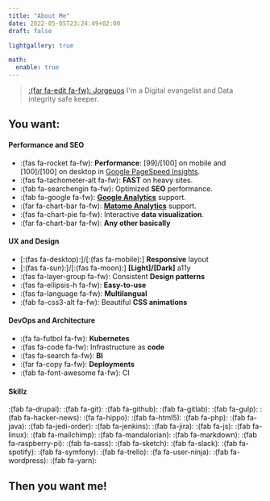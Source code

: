 ```yaml
---
title: "About Me"
date: 2022-05-05T23:24:49+02:00
draft: false

lightgallery: true

math:
  enable: true
---
```


> [:(far fa-edit fa-fw): Jorgeuos](https://github.com/jorgeuos) I'm a Digital evangelist and Data integrity safe keeper.

## You want:

#### Performance and SEO

* :(fas fa-rocket fa-fw): **Performance**: [99]/[100] on mobile and [100]/[100] on desktop in [Google PageSpeed Insights](https://developers.google.com/speed/pagespeed/insights).
* :(fas fa-tachometer-alt fa-fw): **FAST** on heavy sites.
* :(fab fa-searchengin fa-fw): Optimized **SEO** performance.
* :(fab fa-google fa-fw): **[Google Analytics](https://analytics.google.com/analytics)** support.
* :(far fa-chart-bar fa-fw): **[Matomo Analytics](https://matomo.org/)** support.
* :(fas fa-chart-pie fa-fw): Interactive **data visualization**.
* :(far fa-chart-bar fa-fw): **Any other basically**

#### UX and Design

* [:(fas fa-desktop):]/[:(fas fa-mobile):] **Responsive** layout
* [:(fas fa-sun):]/[:(fas fa-moon):] **[Light]/[Dark]** a11y
* :(fas fa-layer-group fa-fw): Consistent **Design patterns**
* :(fas fa-ellipsis-h fa-fw): **Easy-to-use**
* :(fas fa-language fa-fw): **Multilangual**
* :(fab fa-css3-alt fa-fw): Beautiful **CSS animations**

#### DevOps and Architecture

* :(fa fa-futbol fa-fw): **Kubernetes**
* :(fas fa-code fa-fw): Infrastructure as **code**
* :(fas fa-search fa-fw): **BI**
* :(far fa-copy fa-fw): **Deployments**
* :(fab fa-font-awesome fa-fw): CI

#### Skillz

:(fab fa-drupal):
:(fab fa-git):
:(fab fa-github):
:(fab fa-gitlab):
:(fab fa-gulp):
:(fab fa-hacker-news):
:(fa fa-hippo):
:(fab fa-html5):
:(fab fa-php):
:(fab fa-java):
:(fab fa-jedi-order):
:(fab fa-jenkins):
:(fab fa-jira):
:(fab fa-js):
:(fab fa-linux):
:(fab fa-mailchimp):
:(fab fa-mandalorian):
:(fab fa-markdown):
:(fab fa-raspberry-pi):
:(fab fa-sass):
:(fab fa-sketch):
:(fab fa-slack):
:(fab fa-spotify):
:(fab fa-symfony):
:(fab fa-trello):
:(fa fa-user-ninja):
:(fab fa-wordpress):
:(fab fa-yarn):

## Then you want me!
